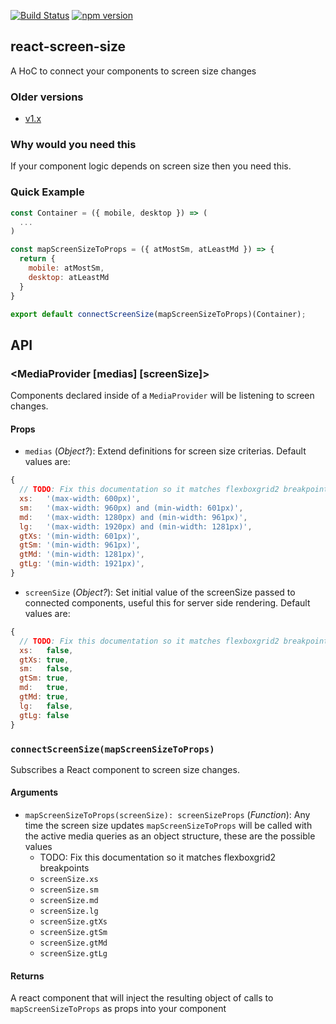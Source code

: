 [![Build Status](https://travis-ci.org/eloytoro/react-screen-size.svg?branch=master)](https://travis-ci.org/eloytoro/react-screen-size)
[![npm version](https://badge.fury.io/js/react-screen-size.svg)](https://badge.fury.io/js/react-screen-size)

## react-screen-size

A HoC to connect your components to screen size changes

### Older versions

* [v1.x](https://github.com/eloytoro/react-screen-size/tree/v1.x)

### Why would you need this

If your component logic depends on screen size then you need this.


### Quick Example

```jsx
const Container = ({ mobile, desktop }) => (
  ...
)

const mapScreenSizeToProps = ({ atMostSm, atLeastMd }) => {
  return {
    mobile: atMostSm,
    desktop: atLeastMd
  }
}

export default connectScreenSize(mapScreenSizeToProps)(Container);
```

## API

### <MediaProvider [medias] [screenSize]>

Components declared inside of a `MediaProvider` will be listening to screen changes.

#### Props

* `medias` (_Object?_): Extend definitions for screen size criterias. Default values are:

```javascript
{
  // TODO: Fix this documentation so it matches flexboxgrid2 breakpoints
  xs:   '(max-width: 600px)',
  sm:   '(max-width: 960px) and (min-width: 601px)',
  md:   '(max-width: 1280px) and (min-width: 961px)',
  lg:   '(max-width: 1920px) and (min-width: 1281px)',
  gtXs: '(min-width: 601px)',
  gtSm: '(min-width: 961px)',
  gtMd: '(min-width: 1281px)',
  gtLg: '(min-width: 1921px)',
}
```

* `screenSize` (_Object?_): Set initial value of the screenSize passed to connected components,
useful this for server side rendering. Default values are:

```javascript
{
  // TODO: Fix this documentation so it matches flexboxgrid2 breakpoints
  xs:   false,
  gtXs: true,
  sm:   false,
  gtSm: true,
  md:   true,
  gtMd: true,
  lg:   false,
  gtLg: false
}
```

### `connectScreenSize(mapScreenSizeToProps)`

Subscribes a React component to screen size changes.

#### Arguments

* `mapScreenSizeToProps(screenSize): screenSizeProps` (_Function_): Any time the screen size updates
`mapScreenSizeToProps` will be called with the active media queries as an object structure, these
are the possible values
  * TODO: Fix this documentation so it matches flexboxgrid2 breakpoints
  * `screenSize.xs`
  * `screenSize.sm`
  * `screenSize.md`
  * `screenSize.lg`
  * `screenSize.gtXs`
  * `screenSize.gtSm`
  * `screenSize.gtMd`
  * `screenSize.gtLg`

#### Returns

A react component that will inject the resulting object of calls to `mapScreenSizeToProps` as props
into your component
